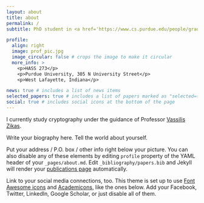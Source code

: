```yaml
---
layout: about
title: about
permalink: /
subtitle: PhD student in <a href='https://www.cs.purdue.edu/people/graduate-students/wei402.html'>CS</a>, at Purdue

profile:
  align: right
  image: prof_pic.jpg
  image_circular: false # crops the image to make it circular
  more_info: >
    <p>HASS 273</p>
    <p>Purdue University, 305 N University Street</p>
    <p>West Lafayette, Indiana</p>

news: true # includes a list of news items
selected_papers: true # includes a list of papers marked as "selected={true}"
social: true # includes social icons at the bottom of the page
---
```


I currently study cryptography under the guidance of Professor [Vassilis Zikas](https://www.cs.purdue.edu/homes/vzikas/).

Write your biography here. Tell the world about yourself. 
<!-- Link to your favorite [subreddit](http://reddit.com). You can put a picture in, too. The code is already in, just name your picture `prof_pic.jpg` and put it in the `img/` folder. -->

Put your address / P.O. box / other info right below your picture. You can also disable any of these elements by editing `profile` property of the YAML header of your `_pages/about.md`. Edit `_bibliography/papers.bib` and Jekyll will render your [publications page](/al-folio/publications/) automatically.

Link to your social media connections, too. This theme is set up to use [Font Awesome icons](https://fontawesome.com/) and [Academicons](https://jpswalsh.github.io/academicons/), like the ones below. Add your Facebook, Twitter, LinkedIn, Google Scholar, or just disable all of them.
